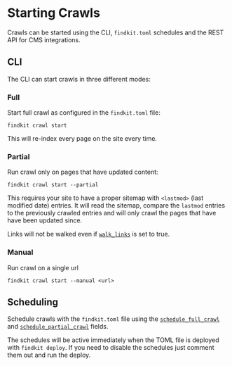 # Starting Crawls

Crawls can be started using the CLI, `findkit.toml` schedules and the REST
API for CMS integrations.

## CLI

The CLI can start crawls in three different modes:

### Full

Start full crawl as configured in the `findkit.toml` file:

```
findkit crawl start
```

This will re-index every page on the site every time.

### Partial

Run crawl only on pages that have updated content:

```
findkit crawl start --partial
```

This requires your site to have a proper sitemap with `<lastmod>` (last modified
date) entries. It will read the sitemap, compare the `lastmod` entries to the
previously crawled entries and will only crawl the pages that have have been
updated since.

Links will not be walked even if
[`walk_links`](/toml/options#walk_links) is set to true.

### Manual

Run crawl on a single url

```
findkit crawl start --manual <url>
```

## Scheduling

Schedule crawls with the `findkit.toml` file using the
[`schedule_full_crawl`](/toml/options#schedule_full_crawl) and
[`schedule_partial_crawl`](/toml/options#schedule_partial_crawl) fields.

The schedules will be active immediately when the TOML file
is deployed with `findkit deploy`. If you need to disable the
schedules just comment them out and run the deploy.
